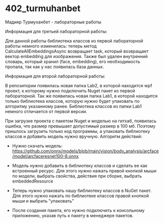 # 402_turmuhanbet
Мадияр Турмуханбет - лабораторные работы

Информация для третьей лабораторной работы:

Для данной работы библиотека классов из первой лабораторной работы немного изменилась: теперь метод CalculateAllEmbeddingsAsync возвращает task,
который возвращает вектор embedding для изображения. Также был удален внутренний словарь, который хранил (face, embedding), его необходимость пропала, так как у нас появилась база данных.

Информация для второй лабораторной работы:

В репозитории появилась новая папка Lab2, в которой находится wpf проект, к которому нужно подключить Nuget пакет из первой лабораторной. 
Так же появилась новая папка Lab1, в которой находится только библиотека классов, которую нужно будет упаковать по алгоритму указанному ранее.
Библиотека классов из папки Lab1 немного отличается от первой версии.

При загрузке проекта с пакетом Nuget и моделью на гитхаб, появилась ошибка, что размер превышает допустимый размер в 100 мб. Поэтому пришлось загрузить только код 
программы, а упаковать библиотеку классов и добавить модель нужно вручную. Алгоритм действий:

- Нужно скачать модель: https://github.com/onnx/models/blob/main/vision/body_analysis/arcface/model/arcfaceresnet100-8.onnx

- Модель нужно добавить в библиотеку классов и сделать ее как встроенный ресурс. Для этого нужно нажать правой кнопкой мыши по модели, выбрать свойства,
действия при сборке, выбрать embeddedResource

- Теперь нужно упаковать нашу библиотеку классов в NuGet пакет. Для этого нужно нажать по библиотеке классов правой кнопкой мыши и выбрать "упаковать"

- После создания пакета, его нужно подключить к консольному приложению, указав путь к пакету в менеджере пакетов.
